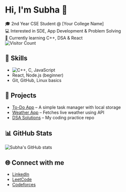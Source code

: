 # Hi, I'm Subha 👋  

🎓 2nd Year CSE Student @ [Your College Name]  
💻 Interested in SDE, App Development & Problem Solving  
🚀 Currently learning C++, DSA & React  
![Visitor Count](https://komarev.com/ghpvc/?username=subhahens)
## 🚀 Skills
- ![C++](https://img.shields.io/badge/-C++-00599C?logo=cplusplus&logoColor=white), C, JavaScript  
- React, Node.js (beginner)  
- Git, GitHub, Linux basics  

## 📌 Projects
- [To-Do App](https://github.com/username/todo-app) – A simple task manager with local storage  
- [Weather App](https://github.com/username/weather-app) – Fetches live weather using API  
- [DSA Solutions](https://github.com/username/dsa-practice) – My coding practice repo  

## 📊 GitHub Stats
![Subha's GitHub stats](https://github-readme-stats.vercel.app/api?username=subhahens&show_icons=true&theme=radical)

## 🌐 Connect with me
- [LinkedIn](https://linkedin.com/in/your-link)  
- [LeetCode](https://leetcode.com/your-handle)  
- [Codeforces](https://codeforces.com/profile/your-handle)  
